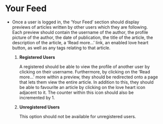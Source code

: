 # Your Feed

- Once a user is logged in, the ‘Your Feed’ section should display previews of articles written by other users which they are following. Each preview should contain the username of the author, the profile picture of the author, the date of publication, the title of the article, the description of the article, a ‘Read more…’ link, an enabled love heart button, as well as any tags relating to that article.

   1. **Registered Users**

      A registered should be able to view the profile of another user by clicking on their username. Furthermore, by clicking on the ‘Read more…’ more within a preview, they should be redirected onto a page that lets them view the entire article. In addition to this, they should be able to favourite an article by clicking on the love heart icon adjacent to it. The counter within this icon should also be incremented by 1.

   2. **Unregistered Users**

      This option should not be available for unregistered users.
